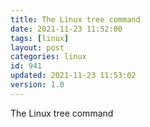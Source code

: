 ```yaml
---
title: The Linux tree command
date: 2021-11-23 11:52:00
tags: [linux]
layout: post
categories: linux
id: 941
updated: 2021-11-23 11:53:02
version: 1.0
---
```


The Linux tree command

<!-- more -->

